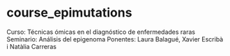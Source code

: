 # course_epimutations

Curso: Técnicas ómicas en el diagnóstico de enfermedades raras
Seminario: Análisis del epigenoma
Ponentes: Laura Balagué, Xavier Escribà i Natàlia Carreras

